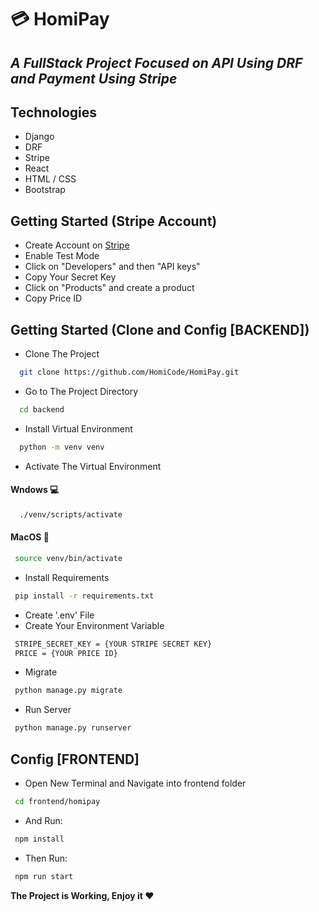 # 💳 HomiPay
## _A FullStack Project Focused on API Using DRF and Payment Using Stripe_

## Technologies
- Django
- DRF
- Stripe
- React
- HTML / CSS
- Bootstrap

## Getting Started (Stripe Account)
- Create Account on [Stripe](https://stripe.com)
- Enable Test Mode
- Click on "Developers" and then "API keys"
- Copy Your Secret Key
- Click on "Products" and create a product
- Copy Price ID

## Getting Started (Clone and Config [BACKEND]) 
- Clone The Project
```bash
  git clone https://github.com/HomiCode/HomiPay.git
```
- Go to The Project Directory
```bash
  cd backend
```
- Install Virtual Environment
```bash
  python -m venv venv
 ```
 - Activate The Virtual Environment
#### Wndows 💻
```bash
  ./venv/scripts/activate
 ```
 #### MacOS 🍎
 ```bash
  source venv/bin/activate
 ```
 - Install Requirements
 ```bash
  pip install -r requirements.txt
 ```
 
 - Create '.env' File
 - Create Your Environment Variable
 ```bash
  STRIPE_SECRET_KEY = {YOUR STRIPE SECRET KEY}
  PRICE = {YOUR PRICE ID}
 ```
 
 - Migrate
 ```bash
  python manage.py migrate
 ```
 - Run Server
 ```bash
  python manage.py runserver
 ```
 
 ## Config [FRONTEND]
 
 - Open New Terminal and Navigate into frontend folder
 ```bash
  cd frontend/homipay
 ```
 - And Run:
 ```bash
  npm install
 ```
 - Then Run:
 ```bash
  npm run start
 ```
 **The Project is Working, Enjoy it ❤️**

